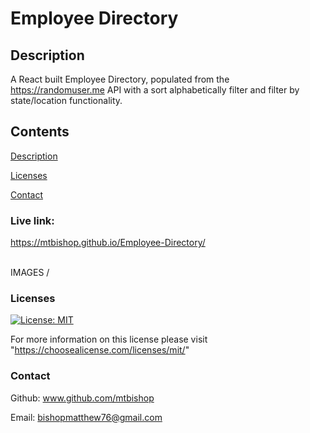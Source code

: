 

  # Employee Directory

  ## Description

  A React built Employee Directory, populated from the https://randomuser.me API with a sort alphabetically filter and filter by state/location functionality.

  ## Contents

  [Description](#description)

  [Licenses](#licenses)

  [Contact](#contact)


  ### Live link:
  https://mtbishop.github.io/Employee-Directory/

\
  IMAGES
/

  ### Licenses
  [![License: MIT](https://img.shields.io/badge/License-MIT-yellow.svg)](https://opensource.org/licenses/MIT)
  
  For more information on this license please visit "https://choosealicense.com/licenses/mit/"

  ### Contact

  Github: www.github.com/mtbishop

  Email:
  bishopmatthew76@gmail.com

